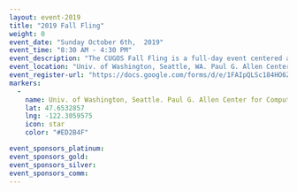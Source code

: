 ```yaml
---
layout: event-2019
title: "2019 Fall Fling"
weight: 0
event_date: "Sunday October 6th,  2019"
event_time: "8:30 AM - 4:30 PM"
event_description: "The CUGOS Fall Fling is a full-day event centered around open source geography. This is a great way to learn about new mapping software, hear how companies are integrating location into their products, and get some hands-on experience with important tools like Leaflet, Turf.js, QGIS, and PostGIS. We welcome all students, professionals, map lovers, coders, and anyone with a passion for learning about spatial information. The Fall Fling is designed for anyone with an interest in maps and open source software."
event_location: "Univ. of Washington, Seattle, WA. Paul G. Allen Center for Computer Science (CSE)"
event_register-url: "https://docs.google.com/forms/d/e/1FAIpQLSc184HO6ZtIgZ28hPFS4oN0l8JP1BbCEAUVljTARj92ukJ6dA/viewform"
markers:
  -
    name: Univ. of Washington, Seattle. Paul G. Allen Center for Computer Science (CSE)
    lat: 47.6532857
    lng: -122.3059575
    icon: star
    color: "#ED2B4F"

event_sponsors_platinum:
event_sponsors_gold:
event_sponsors_silver:
event_sponsors_comm:
---
```

